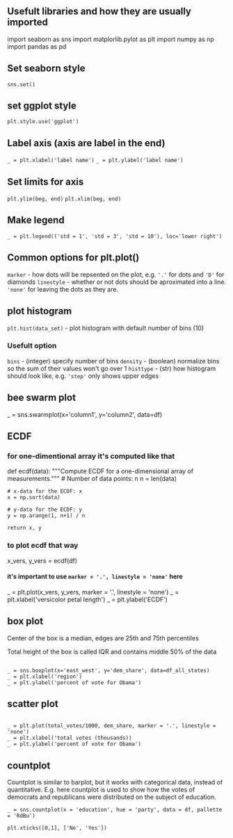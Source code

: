 ## Usefult libraries and how they are usually imported
import seaborn as sns
import matplorlib.pylot as plt
import numpy as np
import pandas as pd

## Set seaborn style
`sns.set()`

## set ggplot style
`plt.style.use('ggplot')`

## Label axis (axis are label in the end)
`_ = plt.xlabel('label name')`
`_ = plt.ylabel('label name')`

## Set limits for axis
`plt.ylim(beg, end)`
`plt.xlim(beg, end)`

## Make legend
`_ = plt.legend(('std = 1', 'std = 3', 'std = 10'), loc='lower right')`

## Common options for plt.plot()
`marker` - how dots will be repsented on the plot, e.g. `'.'` for dots and `'D'` for diamonds
`linestyle` - whether or not dots should be aproximated into a line. `'none'` for leaving the dots as they are.

## plot histogram
`plt.hist(data_set)` - plot histogram with default number of bins (10)

### Usefult option
`bins` - (integer) specify number of bins
`density` - (boolean) normalize bins so the sum of their values won't go over 1
`histtype` - (str) how histogram should look like, e.g. `'step'` only shows upper edges

## bee swarm plot
_ = sns.swarmplot(x='column1', y='column2', data=df)

## ECDF
### for one-dimentional array it's computed like that
def ecdf(data):
    """Compute ECDF for a one-dimensional array of measurements."""
    # Number of data points: n
    n = len(data)

    # x-data for the ECDF: x
    x = np.sort(data)

    # y-data for the ECDF: y
    y = np.arange(1, n+1) / n

    return x, y

### to plot ecdf that way
x_vers, y_vers = ecdf(df)

#### it's important to use `marker = '.', linestyle = 'none'` here
_ = plt.plot(x_vers, y_vers, marker = '.', linestyle = 'none')
_ = plt.xlabel('versicolor petal length')
_ = plt.ylabel('ECDF')

## box plot
Center of the box is a median, edges are 25th and 75th percentiles

Total height of the box is called IQR and contains middle 50% of the data

```

_ = sns.boxplot(x='east_west', y='dem_share', data=df_all_states)
_ = plt.xlabel('region')
_ = plt.ylabel('percent of vote for Obama')

```

## scatter plot

```

_ = plt.plot(total_votes/1000, dem_share, marker = '.', linestyle = 'none')
_ = plt.xlabel('total votes (thousands))
_ = plt.ylabel('percent of vote for Obama')

```

## countplot

Countplot is similar to barplot, but it works with categorical data, instead of quantitative. E.g. here countplot is used to show how the votes of democrats and republicans were distributed on the subject of education.

`_ = sns.countplot(x = 'education', hue = 'party', data = df, pallette = 'RdBu')`

`plt.xticks([0,1], ['No', 'Yes'])`